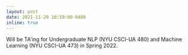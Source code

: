 ```yaml
---
layout: post
date: 2021-11-29 10:59:00-0400
inline: true
---
```


Will be TA'ing for Undergraduate NLP (NYU CSCI-UA 480) and Machine Learning (NYU CSCI-UA 473) in Spring 2022.